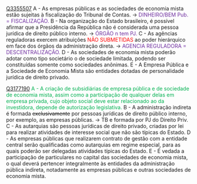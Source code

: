 [Q3355507](https://www.qconcursos.com/questoes-de-concursos/questoes/d6bdd576-32)
A - As empresas públicas e as sociedades de economia mista estão sujeitas à fiscalização do Tribunal de Contas. -> <span style="color:rgb(112, 48, 160)">DINHEIRO/BEM Pub. = FISCALIZAÇÃO.</span>
B - Na organização do Estado brasileiro, é possível afirmar que a Presidência da República não é considerada uma pessoa jurídica de direito público interno. -> <span style="color:rgb(112, 48, 160)">ÓRGÃO n tem PJ.</span>
C - As agências reguladoras exercem atribuições <span style="color:rgb(255, 0, 0)">NÃO SUBMETIDAS</span> ao poder hierárquico em face dos órgãos da administração direta. -> <span style="color:rgb(112, 48, 160)">AGENCIA REGULADORA = DESCENTRALIZAÇÃO.</span>
D - As sociedades de economia mista poderão adotar como tipo societário o de sociedade limitada, podendo ser constituídas somente como sociedades anônimas.
E - A Empresa Pública e a Sociedade de Economia Mista são entidades dotadas de personalidade jurídica de direito privado.

[Q3177190](https://www.qconcursos.com/questoes-de-concursos/questoes/e27867dd-df)
<span style="color:rgb(0, 176, 80)">A - A criação de subsidiárias de empresa pública e de sociedade de economia mista, assim como a participação de qualquer delas em empresa privada, cujo objeto social deve estar relacionado ao da investidora, depende de autorização legislativa.</span>
B - A administração indireta é formada ~~exclusivamente~~ por pessoas jurídicas de direito público interno, por exemplo, as empresas públicas. -> TB e formada por PJ do Direito Priv.
C - As autarquias são pessoas jurídicas de direito privado, criadas por lei para realizar atividades de interesse social que não são típicas do Estado.
D - As empresas públicas que realizarem contrato de gestão com a entidade central serão qualificadas como autarquias em regime especial, para as quais poderão ser delegadas atividades típicas do Estado.
E - É vedada a participação de particulares no capital das sociedades de economia mista, o qual deverá pertencer integralmente às entidades da administração pública indireta, notadamente as empresas públicas e outras sociedades de economia mista.